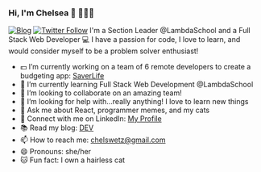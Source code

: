### Hi, I'm Chelsea 👋 👩🏻‍💻

[![Blog](https://dev.to/chelsea_wetzel&style=for-the-badge&url=https%3A%2F%2Fdev.to/chelsea_wetzel%2F)](https://dev.to/chelsea_wetzel)
[![Twitter Follow](https://img.shields.io/twitter/follow/chelswetz?color=%231DA1F2&label=follow%20%40chelswetz&style=for-the-badge)](https://twitter.com/ChelsWetz)
I'm a Section Leader @LambdaSchool and a Full Stack Web Developer 💻  I have a passion for code, I love to learn, and would consider myself to be a problem solver enthusiast!

- 💵  I’m currently working on a team of 6 remote developers to create a budgeting app: [SaverLife](https://github.com/Lambda-School-Labs/Labs25-SaverLife-TeamC-fe)
- 🌱  I’m currently learning Full Stack Web Development @LambdaSchool
- 👯  I’m looking to collaborate on an amazing team!
- 🤔  I’m looking for help with...really anything! I love to learn new things 
- 💬  Ask me about React, programmer memes, and my cats
- 🔗  Connect with me on LinkedIn: [My Profile](https://www.linkedin.com/in/chelsea-wetzel/)
- 📚  Read my blog: [DEV](https://dev.to/chelsea_wetzel)
- 📫  How to reach me: chelswetz@gmail.com
- 😄  Pronouns: she/her
- 🐱  Fun fact: I own a hairless cat 
